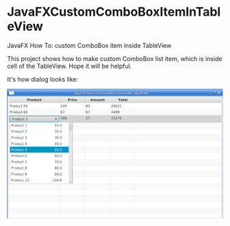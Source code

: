 # JavaFXCustomComboBoxItemInTableView
JavaFX How To: custom ComboBox item inside TableView

This project shows how to make custom ComboBox list item, which is inside cell of the TableView.
Hope it will be helpful.

It's how dialog looks like:

![Alt text](screen.png "a title")